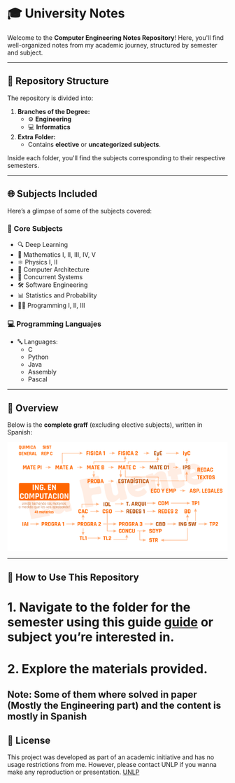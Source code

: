 # 🎓 **University Notes**  

Welcome to the **Computer Engineering Notes Repository**! Here, you'll find well-organized notes from my academic journey, structured by semester and subject.  

---

## 📂 **Repository Structure**  

The repository is divided into:  
1. **Branches of the Degree:**  
   - ⚙️ **Engineering**  
   - 💻 **Informatics**  
2. **Extra Folder:**  
   - Contains **elective** or **uncategorized subjects**.  

Inside each folder, you'll find the subjects corresponding to their respective semesters.  


---

## 🌐 **Subjects Included**  

Here’s a glimpse of some of the subjects covered:  

### 🧠 **Core Subjects**  
- 🔍 Deep Learning  
- 📘 Mathematics I, II, III, IV, V  
- ⚛️ Physics I, II  
- 💾 Computer Architecture  
- 🤖 Concurrent Systems  
- 🛠️ Software Engineering  
- 📊 Statistics and Probability 
- 👨‍💻 Programming I, II, III   

### 💻 **Programming Languajes**  

- 🔤 Languages:  
  - C  
  - Python  
  - Java  
  - Assembly  
  - Pascal  

---

## 🎯 **Overview**  

Below is the **complete graff** (excluding elective subjects), written in Spanish:  

![Curriculum Plan](Subjects%20(Dont%20Include%20Optionals).png)  

---

## 📜 **How to Use This Repository**  

# 1. Navigate to the folder for the semester using this guide [guide](https://ic.info.unlp.edu.ar/plan-de-estudio-2011/) or subject you’re interested in.  
# 2. Explore the  materials provided.  


 Note: Some of them where solved in paper (Mostly the Engineering part) and the content is mostly in Spanish
---


## 📜 License
This project was developed as part of an academic initiative and has no usage restrictions from me. However, please contact UNLP if you wanna make any reproduction or presentation.
[UNLP](https://unlp.edu.ar/)

